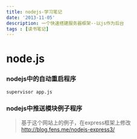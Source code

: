 ```yaml
---
title: nodejs-学习笔记
date: '2013-11-05'
description: 一个快速搭建服务器框架--以js作为后台
tags : [读书笔记]
---
```


node.js
=======

### nodejs中的自动重启程序 ###
`supervisor app.js`

### nodejs中推送模块例子程序 ###

> 基于这个网站上的例子，在express框架上修改
<http://blog.fens.me/nodejs-express3/>

